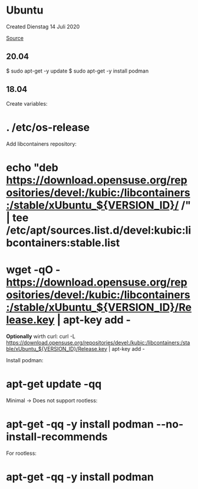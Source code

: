 # Ubuntu
Created Dienstag 14 Juli 2020

[Source](https://podman.io/getting-started/installation)

20.04
-----
$ sudo apt-get -y update
$ sudo apt-get -y install podman

18.04
-----
Create variables:
# . /etc/os-release
Add libcontainers repository:
# echo "deb <https://download.opensuse.org/repositories/devel:/kubic:/libcontainers:/stable/xUbuntu_${VERSION_ID}/> /" | tee /etc/apt/sources.list.d/devel:kubic:libcontainers:stable.list
# wget -qO - <https://download.opensuse.org/repositories/devel:/kubic:/libcontainers:/stable/xUbuntu_${VERSION_ID}/Release.key> | apt-key add -
**Optionally** wirth curl:
curl -L <https://download.opensuse.org/repositories/devel:/kubic:/libcontainers:/stable/xUbuntu_${VERSION_ID}/Release.key> | apt-key add -

Install podman:
# apt-get update -qq
Minimal -> Does not support rootless:
# apt-get -qq -y install podman --no-install-recommends
For rootless:
# apt-get -qq -y install podman


